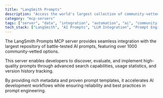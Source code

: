 ```yaml
---
title: "LangSmith Prompts"
description: "Access the world's largest collection of community-vetted AI prompts with advanced search and metadata."
category: "mcp-servers"
tags: ["server", "data", "integration", "automation", "ai", "community-vetted", "metadata", "search capabilities", "usage statistics"]
tech_stack: ["LangSmith", "AI Prompts", "LLM Integration", "Prompt Engineering", "advanced search", "version history tracking"]
---
```


The LangSmith Prompts MCP server provides seamless integration with the largest repository of battle-tested AI prompts, featuring over 1000 community-vetted options. 

This server enables developers to discover, evaluate, and implement high-quality prompts through advanced search capabilities, usage statistics, and version history tracking. 

By providing rich metadata and proven prompt templates, it accelerates AI development workflows while ensuring reliability and best practices in prompt engineering.